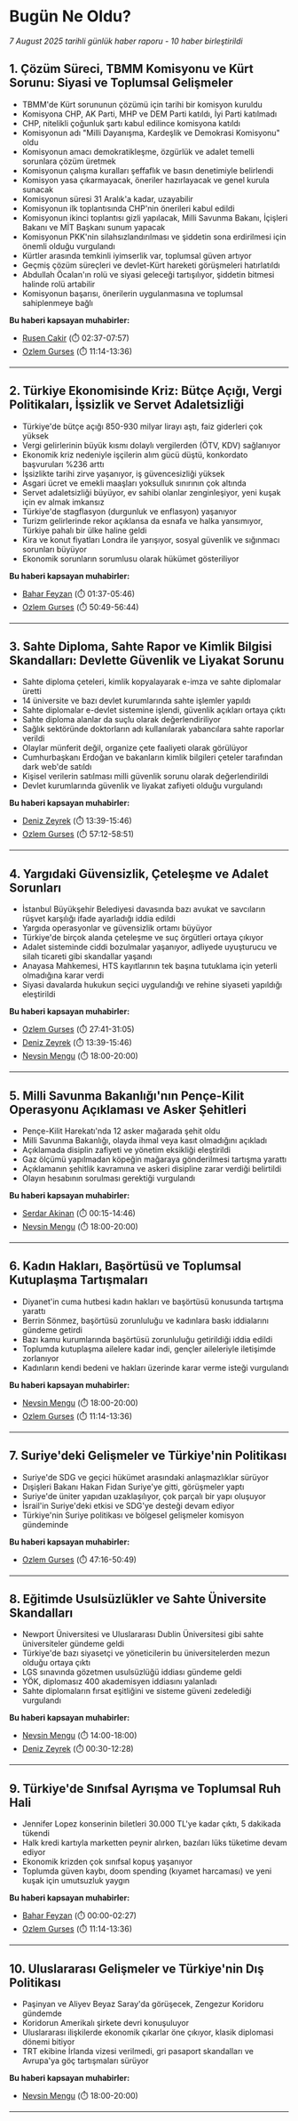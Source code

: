 # Bugün Ne Oldu?

*7 August 2025 tarihli günlük haber raporu - 10 haber birleştirildi*

## 1. Çözüm Süreci, TBMM Komisyonu ve Kürt Sorunu: Siyasi ve Toplumsal Gelişmeler

- TBMM'de Kürt sorununun çözümü için tarihi bir komisyon kuruldu
- Komisyona CHP, AK Parti, MHP ve DEM Parti katıldı, İyi Parti katılmadı
- CHP, nitelikli çoğunluk şartı kabul edilince komisyona katıldı
- Komisyonun adı "Milli Dayanışma, Kardeşlik ve Demokrasi Komisyonu" oldu
- Komisyonun amacı demokratikleşme, özgürlük ve adalet temelli sorunlara çözüm üretmek
- Komisyonun çalışma kuralları şeffaflık ve basın denetimiyle belirlendi
- Komisyon yasa çıkarmayacak, öneriler hazırlayacak ve genel kurula sunacak
- Komisyonun süresi 31 Aralık'a kadar, uzayabilir
- Komisyonun ilk toplantısında CHP'nin önerileri kabul edildi
- Komisyonun ikinci toplantısı gizli yapılacak, Milli Savunma Bakanı, İçişleri Bakanı ve MİT Başkanı sunum yapacak
- Komisyonun PKK'nin silahsızlandırılması ve şiddetin sona erdirilmesi için önemli olduğu vurgulandı
- Kürtler arasında temkinli iyimserlik var, toplumsal güven artıyor
- Geçmiş çözüm süreçleri ve devlet-Kürt hareketi görüşmeleri hatırlatıldı
- Abdullah Öcalan'ın rolü ve siyasi geleceği tartışılıyor, şiddetin bitmesi halinde rolü artabilir
- Komisyonun başarısı, önerilerin uygulanmasına ve toplumsal sahiplenmeye bağlı

**Bu haberi kapsayan muhabirler:**

- [Rusen Cakir](https://www.youtube.com/watch?v=FOpMqWIlipk&t=157s) (⏱️ 02:37-07:57)
- [Ozlem Gurses](https://www.youtube.com/watch?v=5-X91CJpiz4&t=674s) (⏱️ 11:14-13:36)

---

## 2. Türkiye Ekonomisinde Kriz: Bütçe Açığı, Vergi Politikaları, İşsizlik ve Servet Adaletsizliği

- Türkiye'de bütçe açığı 850-930 milyar lirayı aştı, faiz giderleri çok yüksek
- Vergi gelirlerinin büyük kısmı dolaylı vergilerden (ÖTV, KDV) sağlanıyor
- Ekonomik kriz nedeniyle işçilerin alım gücü düştü, konkordato başvuruları %236 arttı
- İşsizlikte tarihi zirve yaşanıyor, iş güvencesizliği yüksek
- Asgari ücret ve emekli maaşları yoksulluk sınırının çok altında
- Servet adaletsizliği büyüyor, ev sahibi olanlar zenginleşiyor, yeni kuşak için ev almak imkansız
- Türkiye'de stagflasyon (durgunluk ve enflasyon) yaşanıyor
- Turizm gelirlerinde rekor açıklansa da esnafa ve halka yansımıyor, Türkiye pahalı bir ülke haline geldi
- Kira ve konut fiyatları Londra ile yarışıyor, sosyal güvenlik ve sığınmacı sorunları büyüyor
- Ekonomik sorunların sorumlusu olarak hükümet gösteriliyor

**Bu haberi kapsayan muhabirler:**

- [Bahar Feyzan](https://www.youtube.com/watch?v=vOb_TdRNZlo&t=97s) (⏱️ 01:37-05:46)
- [Ozlem Gurses](https://www.youtube.com/watch?v=5-X91CJpiz4&t=3049s) (⏱️ 50:49-56:44)

---

## 3. Sahte Diploma, Sahte Rapor ve Kimlik Bilgisi Skandalları: Devlette Güvenlik ve Liyakat Sorunu

- Sahte diploma çeteleri, kimlik kopyalayarak e-imza ve sahte diplomalar üretti
- 14 üniversite ve bazı devlet kurumlarında sahte işlemler yapıldı
- Sahte diplomalar e-devlet sistemine işlendi, güvenlik açıkları ortaya çıktı
- Sahte diploma alanlar da suçlu olarak değerlendiriliyor
- Sağlık sektöründe doktorların adı kullanılarak yabancılara sahte raporlar verildi
- Olaylar münferit değil, organize çete faaliyeti olarak görülüyor
- Cumhurbaşkanı Erdoğan ve bakanların kimlik bilgileri çeteler tarafından dark web'de satıldı
- Kişisel verilerin satılması milli güvenlik sorunu olarak değerlendirildi
- Devlet kurumlarında güvenlik ve liyakat zafiyeti olduğu vurgulandı

**Bu haberi kapsayan muhabirler:**

- [Deniz Zeyrek](https://www.youtube.com/watch?v=f65e3RiCmMk&t=819s) (⏱️ 13:39-15:46)
- [Ozlem Gurses](https://www.youtube.com/watch?v=5-X91CJpiz4&t=3432s) (⏱️ 57:12-58:51)

---

## 4. Yargıdaki Güvensizlik, Çeteleşme ve Adalet Sorunları

- İstanbul Büyükşehir Belediyesi davasında bazı avukat ve savcıların rüşvet karşılığı ifade ayarladığı iddia edildi
- Yargıda operasyonlar ve güvensizlik ortamı büyüyor
- Türkiye'de birçok alanda çeteleşme ve suç örgütleri ortaya çıkıyor
- Adalet sisteminde ciddi bozulmalar yaşanıyor, adliyede uyuşturucu ve silah ticareti gibi skandallar yaşandı
- Anayasa Mahkemesi, HTS kayıtlarının tek başına tutuklama için yeterli olmadığına karar verdi
- Siyasi davalarda hukukun seçici uygulandığı ve rehine siyaseti yapıldığı eleştirildi

**Bu haberi kapsayan muhabirler:**

- [Ozlem Gurses](https://www.youtube.com/watch?v=5-X91CJpiz4&t=1661s) (⏱️ 27:41-31:05)
- [Deniz Zeyrek](https://www.youtube.com/watch?v=f65e3RiCmMk&t=819s) (⏱️ 13:39-15:46)
- [Nevsin Mengu](https://www.youtube.com/watch?v=YmzI9KggUSw&t=1080s) (⏱️ 18:00-20:00)

---

## 5. Milli Savunma Bakanlığı'nın Pençe-Kilit Operasyonu Açıklaması ve Asker Şehitleri

- Pençe-Kilit Harekatı'nda 12 asker mağarada şehit oldu
- Milli Savunma Bakanlığı, olayda ihmal veya kasıt olmadığını açıkladı
- Açıklamada disiplin zafiyeti ve yönetim eksikliği eleştirildi
- Gaz ölçümü yapılmadan köpeğin mağaraya gönderilmesi tartışma yarattı
- Açıklamanın şehitlik kavramına ve askeri disipline zarar verdiği belirtildi
- Olayın hesabının sorulması gerektiği vurgulandı

**Bu haberi kapsayan muhabirler:**

- [Serdar Akinan](https://www.youtube.com/watch?v=IDwjYV1BaaA&t=15s) (⏱️ 00:15-14:46)
- [Nevsin Mengu](https://www.youtube.com/watch?v=YmzI9KggUSw&t=1080s) (⏱️ 18:00-20:00)

---

## 6. Kadın Hakları, Başörtüsü ve Toplumsal Kutuplaşma Tartışmaları

- Diyanet'in cuma hutbesi kadın hakları ve başörtüsü konusunda tartışma yarattı
- Berrin Sönmez, başörtüsü zorunluluğu ve kadınlara baskı iddialarını gündeme getirdi
- Bazı kamu kurumlarında başörtüsü zorunluluğu getirildiği iddia edildi
- Toplumda kutuplaşma ailelere kadar indi, gençler aileleriyle iletişimde zorlanıyor
- Kadınların kendi bedeni ve hakları üzerinde karar verme isteği vurgulandı

**Bu haberi kapsayan muhabirler:**

- [Nevsin Mengu](https://www.youtube.com/watch?v=YmzI9KggUSw&t=1080s) (⏱️ 18:00-20:00)
- [Ozlem Gurses](https://www.youtube.com/watch?v=5-X91CJpiz4&t=674s) (⏱️ 11:14-13:36)

---

## 7. Suriye'deki Gelişmeler ve Türkiye'nin Politikası

- Suriye'de SDG ve geçici hükümet arasındaki anlaşmazlıklar sürüyor
- Dışişleri Bakanı Hakan Fidan Suriye'ye gitti, görüşmeler yaptı
- Suriye'de üniter yapıdan uzaklaşılıyor, çok parçalı bir yapı oluşuyor
- İsrail'in Suriye'deki etkisi ve SDG'ye desteği devam ediyor
- Türkiye'nin Suriye politikası ve bölgesel gelişmeler komisyon gündeminde

**Bu haberi kapsayan muhabirler:**

- [Ozlem Gurses](https://www.youtube.com/watch?v=5-X91CJpiz4&t=2836s) (⏱️ 47:16-50:49)

---

## 8. Eğitimde Usulsüzlükler ve Sahte Üniversite Skandalları

- Newport Üniversitesi ve Uluslararası Dublin Üniversitesi gibi sahte üniversiteler gündeme geldi
- Türkiye'de bazı siyasetçi ve yöneticilerin bu üniversitelerden mezun olduğu ortaya çıktı
- LGS sınavında gözetmen usulsüzlüğü iddiası gündeme geldi
- YÖK, diplomasız 400 akademisyen iddiasını yalanladı
- Sahte diplomaların fırsat eşitliğini ve sisteme güveni zedelediği vurgulandı

**Bu haberi kapsayan muhabirler:**

- [Nevsin Mengu](https://www.youtube.com/watch?v=YmzI9KggUSw&t=840s) (⏱️ 14:00-18:00)
- [Deniz Zeyrek](https://www.youtube.com/watch?v=f65e3RiCmMk&t=30s) (⏱️ 00:30-12:28)

---

## 9. Türkiye'de Sınıfsal Ayrışma ve Toplumsal Ruh Hali

- Jennifer Lopez konserinin biletleri 30.000 TL'ye kadar çıktı, 5 dakikada tükendi
- Halk kredi kartıyla marketten peynir alırken, bazıları lüks tüketime devam ediyor
- Ekonomik krizden çok sınıfsal kopuş yaşanıyor
- Toplumda güven kaybı, doom spending (kıyamet harcaması) ve yeni kuşak için umutsuzluk yaygın

**Bu haberi kapsayan muhabirler:**

- [Bahar Feyzan](https://www.youtube.com/watch?v=el0lDbP0nyc) (⏱️ 00:00-02:27)
- [Ozlem Gurses](https://www.youtube.com/watch?v=5-X91CJpiz4&t=674s) (⏱️ 11:14-13:36)

---

## 10. Uluslararası Gelişmeler ve Türkiye'nin Dış Politikası

- Paşinyan ve Aliyev Beyaz Saray'da görüşecek, Zengezur Koridoru gündemde
- Koridorun Amerikalı şirkete devri konuşuluyor
- Uluslararası ilişkilerde ekonomik çıkarlar öne çıkıyor, klasik diplomasi dönemi bitiyor
- TRT ekibine İrlanda vizesi verilmedi, gri pasaport skandalları ve Avrupa'ya göç tartışmaları sürüyor

**Bu haberi kapsayan muhabirler:**

- [Nevsin Mengu](https://www.youtube.com/watch?v=YmzI9KggUSw&t=1080s) (⏱️ 18:00-20:00)

---

